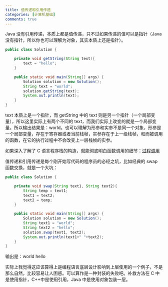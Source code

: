 ```yaml
---
title: 值传递和引用传递
categories: [计算机基础]
comments: true
---
```


Java 没有引用传递，本质上都是值传递，只不过如果传递的值可以是指针（Java 没有指针，所以你也可以理解为对象，其实本质上还是指针）。

```java
public class Solution {

    private void getString(String text){
        text = "hello";
    }

    public static void main(String[] args) {
        Solution solution = new Solution();
        String text = "world";
        solution.getString(text);
        System.out.println(text);
    }
}
```

<!-- more -->

text 本质上是一个指针，而 getString 中的 text 则是另一个指针（一个局部变量），所以这里实际上有两个不同的 text，而我们实际上改变的就是一个局部变量。所以输出结果是：world。也可以理解为形参和实参不是同一个对象，形参是一个局部变量，存在于寄存器或者当前栈帧，实参存在于上一级栈帧，和而被调用的函数，在它的执行过程中不会改变上一层栈帧的实参。

如果深入了解了 C 语言程序栈的构造，就能彻底明白函数调用的细节：[过程调用](https://liuqinh2s.github.io/blog/2018/10/08/%E7%A8%8B%E5%BA%8F%E7%9A%84%E6%9C%BA%E5%99%A8%E7%BA%A7%E8%A1%A8%E7%A4%BA/#%E8%BF%87%E7%A8%8B%E8%B0%83%E7%94%A8)

值传递和引用传递是每个刚开始写代码的程序员的必经之坑，比如经典的 swap 函数交换，就是一个大坑：

```java
public class Solution {

    private void swap(String text1, String text2){
        String temp = text1;
        text1 = text2;
        text2 = temp;
    }

    public static void main(String[] args) {
        Solution solution = new Solution();
        String text1 = "world";
        String text2 = "hello";
        solution.swap(text1, text2);
        System.out.println(text1+" "+text2);
    }
}
```

输出是：world hello

实际上我觉得这应该算得上是编程语言底层设计影响到上层使用的一个例子，不是那么自然，比较容易让人困惑。可以算作是一种封装的失败吧。补救方法在 C 中是使用指针，C++中是使用引用，Java 中是使用对象包装一层。
